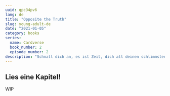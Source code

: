 ```yaml
---
uuid: qpc34pv6
lang: de
title: "Opposite the Truth"
slug: young-adult-de
date: "2021-01-05"
category: books
series: 
  name: Cardverse
  book_number: 2
  episode_number: 2
description: "Schnall dich an, es ist Zeit, dich all deinen schlimmsten Ängsten zu stellen!"
---
```


## Lies eine Kapitel!

WIP
